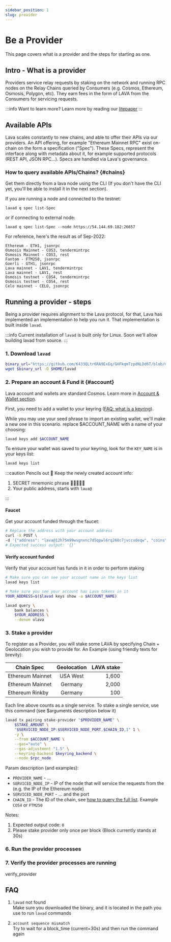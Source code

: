 ```yaml
---
sidebar_position: 1
slug: provider
---
```

# Be a Provider

This page covers what is a provider and the steps for starting as one.

## Intro - What is a provider
Providers service relay requests by staking on the network and running RPC nodes on the Relay Chains queried by Consumers (e.g. Cosmos, Ethereum, Osmosis, Polygon, etc). They earn fees in the form of LAVA from the Consumers for servicing requests.

:::info Want to learn more?
Learn more by reading our [litepaper](https://lavanet.xyz)
:::

## Available APIs
Lava scales constantly to new chains, and able to offer their APIs via our providers.
An API offering, for example "Ethereum Mainnet RPC" exist on-chain on the form a specification ("Spec"). These Specs, represent the interface along with metadata about it, for example supported protocols (REST API, JSON RPC...).
Specs are handled via Lava's governance.

### How to query available APIs/Chains? {#chains}

Get them directly from a lava node using the CLI (If you don't have the CLI yet, you'll be able to install it in the next section).

If you are running a node and connected to the testnet:
```
lavad q spec list-Spec
```
or if connecting to external node:
```
lavad q spec list-Spec --node https://54.144.69.182:26657
```

For reference, here's the result as of Sep-2022:
```
Ethereum - ETH1, jsonrpc  
Osmosis Mainnet - COS3, tendermintrpc  
Osmosis Mainnet - COS3, rest  
Fantom - FTM250, jsonrpc  
Goerli - GTH1, jsonrpc  
Lava mainnet - LAV1, tendermintrpc  
Lava mainnet - LAV1, rest 
Osmosis testnet - COS4, tendermintrpc  
Osmosis testnet - COS4, rest  
Celo mainnet - CELO, jsonrpc  
```

## Running a provider - steps
Being a provider requires alignment to the Lava protocol, for that, Lava has implemented an implementation to help you run it. That implementation is built inside `lavad`. 

:::info
 Current installation of `lavad` is built only for Linux. Soon we'll allow building lavad from source.
:::

### 1. Download `lavad`
```bash
binary_url="https://github.com/K433QLtr6RA9ExEq/GHFkqmTzpdNLDd6T/blob/main/production/cosmovisor-upgrades/genesis/bin/lavad?raw=true"
wget $binary_url -O $HOME/lavad
```

### 2. Prepare an account & Fund it {#account}
Lava account and wallets are standard Cosmos. Learn more in [Account & Wallet section](wallet).

First, you need to add a wallet to your keyring ([FAQ: what is a keyring](faq#keyring)).

While you may use your seed phrase to import an existing wallet, we'll make a new one in this scenario.
replace $ACCOUNT_NAME with a name of your choosing:

```bash
lavad keys add $ACCOUNT_NAME
```

To ensure your wallet was saved to your keyring, look for the `KEY_NAME` is in your keys list:

```bash
lavad keys list
```

:::caution Pencils out 📝
Keep the newly created account info:
1. SECRET mnemonic phrase 🚨🤫🚨🤫🚨
2. Your public address, starts with `lava@`

:::

#### Faucet

Get your account funded through the faucet:
```bash
# Replace the address with your account address
curl -X POST \
-d '{"address": "lava@12h75m99wsgnxnc7d5qpwl6rq268c7jvccxdeqw", "coins": ["60000000ulava"]}' http://44.205.140.46:5555
# Expected success output: '{}'
```

#### Verify account funded

Verify that your account has funds in it in order to perform staking

```bash
# Make sure you can see your account name in the keys list
lavad keys list

# Make sure you see your account has Lava tokens in it
YOUR_ADDRESS=$($lavad keys show -a $ACCOUNT_NAME)

lavad query \
    bank balances \
    $YOUR_ADDRESS \
    --denom ulava
```
### 3. Stake a provider
To register as a Provider, you will stake some LAVA by specifying Chain + Geolocation you wish to provide for. An Example (using friendly texts for brevity):

| Chain Spec            |      Geolocation      |  LAVA stake    |
| -------------         | :-----------:         | ----:             |
| Ethereum Mainnet      | USA West              | 1,600             |
| Ethereum Mainnet      | Germany               | 2,000             |
| Ethereum Rinkby       | Germany               | 100               |

Each line above counts as a single service.
To stake a single service, use this command (see $arguments description below it)

```bash
lavad tx pairing stake-provider "$PROVIDER_NAME" \
    $STAKE_AMOUNT \
    "$SERVICED_NODE_IP:$SERVICED_NODE_PORT,$CHAIN_ID,1" 1 \
    -y \
    --from $ACCOUNT_NAME \
    --gas="auto" \
    --gas-adjustment "1.5" \
    --keyring-backend $keyring_backend \
    --node $rpc_node
```

Param description (and examples):
- `PROVIDER_NAME` - ...
- `SERVICED_NODE_IP` - IP of the node that will service the requests from the (e.g. the IP of the Ethereum node)
- `SERVICED_NODE_PORT` - ... and the port
- `CHAIN_ID` - The ID of the chain, see [how to query the full list](#chains). Example `COS4` or `FTM250`


Notes:
1. Expected output code: `0`
2. Please stake provider only once per block (Block currently stands at 30s)

### 6. Run the provider processes

### 7. Verify the provider processes are running
verify_provider

## FAQ

1. `lavad` not found  
Make sure you downloaded the binary, and it is located in the path you use to run `lavad` commands

2. `account sequence mismatch`  
Try to wait for a block_time (current=30s) and then run the command again